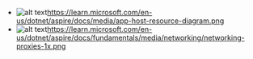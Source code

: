 - ![alt text](https://learn.microsoft.com/en-us/dotnet/aspire/docs/media/app-host-resource-diagram.png)https://learn.microsoft.com/en-us/dotnet/aspire/docs/media/app-host-resource-diagram.png
- ![alt text](https://learn.microsoft.com/en-us/dotnet/aspire/docs/fundamentals/media/networking/networking-proxies-1x.png)https://learn.microsoft.com/en-us/dotnet/aspire/docs/fundamentals/media/networking/networking-proxies-1x.png
